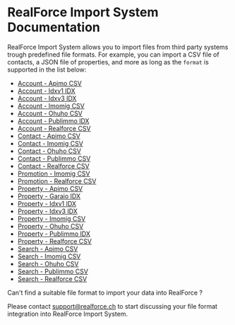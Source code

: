 # RealForce Import System Documentation
RealForce Import System allows you to import files from third party systems trough predefined file formats. For example, you can import a CSV file of contacts, a JSON file of properties, and more as long as the `format` is supported in the list below:

- [Account - Apimo CSV](./formats/account-apimo-csv.md)
- [Account - Idxv1 IDX](./formats/account-idxv1-idx.md)
- [Account - Idxv3 IDX](./formats/account-idxv3-idx.md)
- [Account - Imomig CSV](./formats/account-imomig-csv.md)
- [Account - Ohuho CSV](./formats/account-ohuho-csv.md)
- [Account - Publimmo IDX](./formats/account-publimmo-idx.md)
- [Account - Realforce CSV](./formats/account-realforce-csv.md)
- [Contact - Apimo CSV](./formats/contact-apimo-csv.md)
- [Contact - Imomig CSV](./formats/contact-imomig-csv.md)
- [Contact - Ohuho CSV](./formats/contact-ohuho-csv.md)
- [Contact - Publimmo CSV](./formats/contact-publimmo-csv.md)
- [Contact - Realforce CSV](./formats/contact-realforce-csv.md)
- [Promotion - Imomig CSV](./formats/promotion-imomig-csv.md)
- [Promotion - Realforce CSV](./formats/promotion-realforce-csv.md)
- [Property - Apimo CSV](./formats/property-apimo-csv.md)
- [Property - Garaio IDX](./formats/property-garaio-idx.md)
- [Property - Idxv1 IDX](./formats/property-idxv1-idx.md)
- [Property - Idxv3 IDX](./formats/property-idxv3-idx.md)
- [Property - Imomig CSV](./formats/property-imomig-csv.md)
- [Property - Ohuho CSV](./formats/property-ohuho-csv.md)
- [Property - Publimmo IDX](./formats/property-publimmo-idx.md)
- [Property - Realforce CSV](./formats/property-realforce-csv.md)
- [Search - Apimo CSV](./formats/search-apimo-csv.md)
- [Search - Imomig CSV](./formats/search-imomig-csv.md)
- [Search - Ohuho CSV](./formats/search-ohuho-csv.md)
- [Search - Publimmo CSV](./formats/search-publimmo-csv.md)
- [Search - Realforce CSV](./formats/search-realforce-csv.md)

Can't find a suitable file format to import your data into RealForce ?

Please contact support@realforce.ch to start discussing your file format integration into RealForce Import System.
